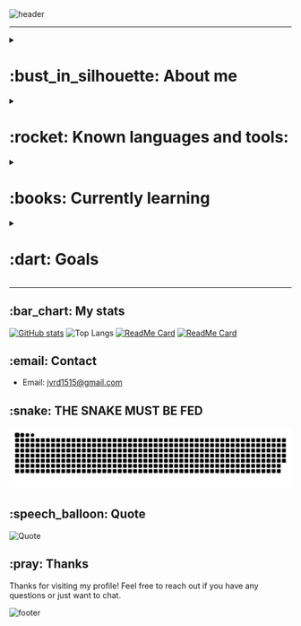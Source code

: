 <img src="https://capsule-render.vercel.app/api?type=waving&height=150&color=gradient&text=Welcome%20👋&section=header&reversal=false&textBg=false&fontColor=ffff&fontAlignY=30" alt="header"/>

---

<details closed>
<summary><h1> :bust_in_silhouette: About me </h1></summary>

<p>
My name is Joao Victor, i'm 17 years old and i'm from Brazil.

- I like to play some games like Minecraft, Terraria, Factorio, Project Zomboid, Hollow Knight, Garry's Mod, and much more.
- My favorite programming language is JS
- My main OS is Linux
  > Specifically Arch Linux ❤️
  </p>
  </details>

<details closed>
<summary><h1> :rocket: Known languages and tools: </h1></summary>

<p>
Languages and tool that i can use
    
- <img src="https://github.com/devicons/devicon/blob/master/icons/javascript/javascript-original.svg" title="Javascript" alt="Javascript" width="30" height="30"/>&nbsp;
- <img src="https://github.com/devicons/devicon/blob/master/icons/html5/html5-original.svg" title="HTML" alt="HTML" width="30" height="30"/>&nbsp;
- <img src="https://github.com/devicons/devicon/blob/master/icons/css3/css3-original.svg" title="CSS" alt="CSS" width="30" height="30"/>&nbsp;
</p>

</details>

<details closed>
<summary><h1>:books: Currently learning</h1></summary>
<p>
Some languages im learning
    
- <img src="https://cdn.jsdelivr.net/gh/devicons/devicon@latest/icons/typescript/typescript-original.svg" width="30"/>
- <img src="https://cdn.jsdelivr.net/gh/devicons/devicon@latest/icons/react/react-original.svg" width="30"/>
- <img src="https://cdn.jsdelivr.net/gh/devicons/devicon@latest/icons/nextjs/nextjs-original.svg" width="30"/>
</p>
</details>
<details closed>
  <summary><h1> :dart: Goals </h1></summary>

  <p>
  My goals as a coder
    
- Learn the most i can possibly learn
- Become an Senior Dev
- Work at a big tech company
  > Or found my own
  </p>
</details>

---

<h2>:bar_chart: My stats</h2>

[![GitHub stats](https://github-readme-stats.vercel.app/api?username=JoaoVictorCoder&show_icons=true&theme=dark&hide=prs)](https://github.com/JoaoVictorCoder/JoaoVictorCoder)
![Top Langs](https://github-readme-stats.vercel.app/api/top-langs/?username=JoaoVictorCoder&layout=compact&theme=dark)
[![ReadMe Card](https://github-readme-stats.vercel.app/api/pin/?username=joaovictorcoder&repo=bmiCalculator&theme=dark)](https://github.com/JoaoVictorCoder/bmiCalculator)
[![ReadMe Card](https://github-readme-stats.vercel.app/api/pin/?username=joaovictorcoder&repo=minecraftFanWebsite&theme=dark)](https://github.com/joaoVictorCoder/minecraftFanWebsite)
<h2> :email: Contact </h2>
<p>
  
- Email: [jvrd1515@gmail.com](mailto:jvrd1515@gmail.com)
</p>

<h2>:snake: THE SNAKE MUST BE FED</h2>

![Snake](https://raw.githubusercontent.com/JoaoVictorCoder/JoaoVictorCoder/output/github-contribution-grid-snake-dark.svg)

<h2>:speech_balloon: Quote</h2>

![Quote](https://github-readme-quotes-bay.vercel.app/quote?theme=dark&animation=default&layout=default&font=default&quoteType=random&bgColor=black&borderColor=white)

<h2>:pray: Thanks</h2>
<p>
Thanks for visiting my profile! Feel free to reach out if you have any questions or just want to chat.
</p>

<img src="https://capsule-render.vercel.app/api?type=waving&height=100&color=gradient&section=footer" alt="footer"/>
